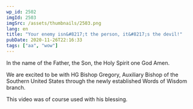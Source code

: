 ```yaml
---
wp_id: 2502
imgId: 2503
imgSrc: /assets/thumbnails/2503.png
lang: en
title: "Your enemy isn&#8217;t the person, it&#8217;s the devil!"
pubDate: 2020-11-26T22:16:33
tags: ["aa", "wow"]
---
```

<!-- page: 6 -->

<p>In the name of the Father, the Son, the Holy Spirit one God Amen.</p>
<p>We are excited to be with HG Bishop Gregory, Auxiliary Bishop of the Southern United States through the newly established Words of Wisdom branch.</p>
<p>This video was of course used with his blessing.</p>
<p>&nbsp;</p>
